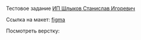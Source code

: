 Тестовое задание [ИП Шлыков Станислав Игоревич](https://orenburg.hh.ru/employer/10795046)

Ссылка на макет: [figma](https://www.figma.com/file/eVw1dgLsCDdrjybdHPlXPP/)

Посмотреть верстку: 